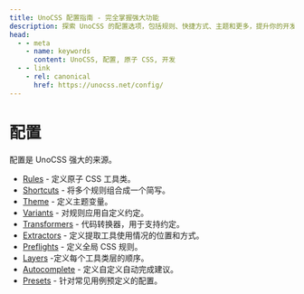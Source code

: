 ```yaml
---
title: UnoCSS 配置指南 - 完全掌握强大功能
description: 探索 UnoCSS 的配置选项，包括规则、快捷方式、主题和更多，提升你的开发效率。
head:
  - - meta
    - name: keywords
      content: UnoCSS, 配置, 原子 CSS, 开发
  - - link
    - rel: canonical
      href: https://unocss.net/config/
---
```


# 配置

配置是 UnoCSS 强大的来源。

- [Rules](/config/rules) - 定义原子 CSS 工具类。
- [Shortcuts](/config/shortcuts) - 将多个规则组合成一个简写。
- [Theme](/config/theme) - 定义主题变量。
- [Variants](/config/variants) - 对规则应用自定义约定。
- [Transformers](/config/transformers) - 代码转换器，用于支持约定。
- [Extractors](/config/extractors) - 定义提取工具使用情况的位置和方式。
- [Preflights](/config/preflights) - 定义全局 CSS 规则。
- [Layers](/config/layers) -定义每个工具类层的顺序。
- [Autocomplete](/config/autocomplete) - 定义自定义自动完成建议。
- [Presets](/config/presets) - 针对常见用例预定义的配置。
